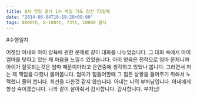 ```yaml
---
title: 8차 천일 결사 1차 백일 기도 정진 73일째
date: "2014-06-04T16:19:28+09:00"
tags: 8000th, 8-100th, 73th, 10000 결사
---
```


#수행일지

어젯밤 아내와 아이 양육에 관한 문제로 같이 대화를 나누었습니다. 그 대화 속에서 아이 엄마를 탓하고 있는 제 마음을 느낄수 있었습니다. 아이 양육은 전적으로 엄마 문제니까 아이가 잘못되는것은 엄마 때문이다라고 은연중에 생각하고 있었나 봅니다. 그러면서 저는 제 책임을 다했나 물어봅니다. 엄마가 힘들어할때 그 힘든 상황을 들어주기 위해서 노력했나 물어 봅니다. 최선을 다한것 같지 않습니다. 아내는 나의 부처님입니다. 아내에게 항상 숙이겠습니다. 나와 같이 살아줘서 감사합니다. 감사합니다. 부처님!
